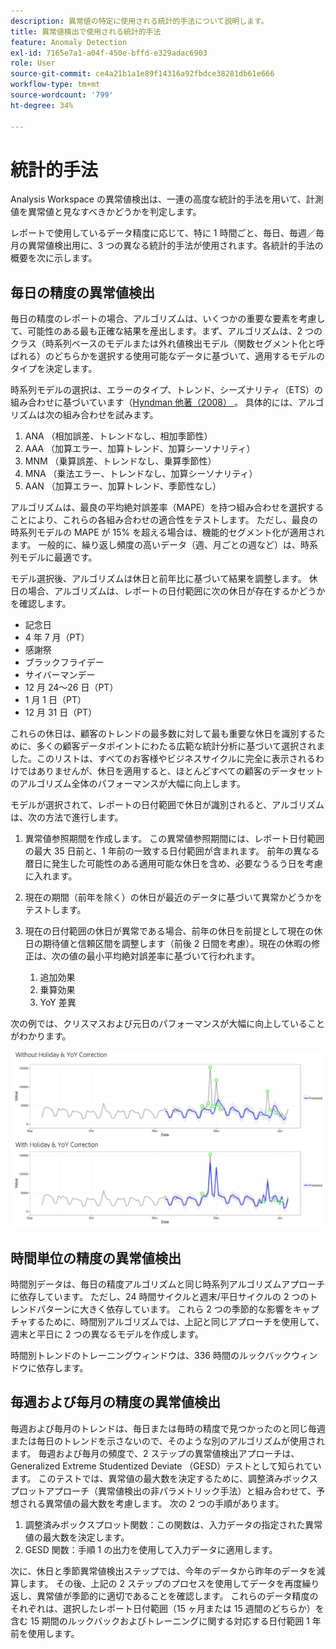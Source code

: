 ```yaml
---
description: 異常値の特定に使用される統計的手法について説明します。
title: 異常値検出で使用される統計的手法
feature: Anomaly Detection
exl-id: 7165e7a1-a04f-450e-bffd-e329adac6903
role: User
source-git-commit: ce4a21b1a1e89f14316a92fbdce38281db61e666
workflow-type: tm+mt
source-wordcount: '799'
ht-degree: 34%

---
```


# 統計的手法

Analysis Workspace の異常値検出は、一連の高度な統計的手法を用いて、計測値を異常値と見なすべきかどうかを判定します。

レポートで使用しているデータ精度に応じて、特に 1 時間ごと、毎日、毎週／毎月の異常値検出用に、3 つの異なる統計的手法が使用されます。各統計的手法の概要を次に示します。

## 毎日の精度の異常値検出

毎日の精度のレポートの場合、アルゴリズムは、いくつかの重要な要素を考慮して、可能性のある最も正確な結果を産出します。まず、アルゴリズムは、2 つのクラス（時系列ベースのモデルまたは外れ値検出モデル（関数セグメント化と呼ばれる）のどちらかを選択する使用可能なデータに基づいて、適用するモデルのタイプを決定します。

時系列モデルの選択は、エラーのタイプ、トレンド、シーズナリティ（ETS）の組み合わせに基づいています（[Hyndman 他著（2008） ](https://idp.springer.com/authorize?response_type=cookie&client_id=springerlink&redirect_uri=https%3A%2F%2Flink.springer.com%2Fbook%2F10.1007%2F978-3-540-71918-2)。 具体的には、アルゴリズムは次の組み合わせを試みます。

1. ANA （相加誤差、トレンドなし、相加季節性）
1. AAA （加算エラー、加算トレンド、加算シーソナリティ）
1. MNM （乗算誤差、トレンドなし、乗算季節性）
1. MNA （乗法エラー、トレンドなし、加算シーソナリティ）
1. AAN （加算エラー、加算トレンド、季節性なし）

アルゴリズムは、最良の平均絶対誤差率（MAPE）を持つ組み合わせを選択することにより、これらの各組み合わせの適合性をテストします。 ただし、最良の時系列モデルの MAPE が 15% を超える場合は、機能的セグメント化が適用されます。 一般的に、繰り返し頻度の高いデータ（週、月ごとの週など）は、時系列モデルに最適です。

モデル選択後、アルゴリズムは休日と前年比に基づいて結果を調整します。 休日の場合、アルゴリズムは、レポートの日付範囲に次の休日が存在するかどうかを確認します。

* 記念日
* 4 年 7 月（PT）
* 感謝祭
* ブラックフライデー
* サイバーマンデー
* 12 月 24～26 日（PT）
* 1 月 1 日（PT）
* 12 月 31 日（PT）

これらの休日は、顧客のトレンドの最多数に対して最も重要な休日を識別するために、多くの顧客データポイントにわたる広範な統計分析に基づいて選択されました。このリストは、すべてのお客様やビジネスサイクルに完全に表示されるわけではありませんが、休日を適用すると、ほとんどすべての顧客のデータセットのアルゴリズム全体のパフォーマンスが大幅に向上します。

モデルが選択されて、レポートの日付範囲で休日が識別されると、アルゴリズムは、次の方法で進行します。

1. 異常値参照期間を作成します。 この異常値参照期間には、レポート日付範囲の最大 35 日前と、1 年前の一致する日付範囲が含まれます。 前年の異なる暦日に発生した可能性のある適用可能な休日を含め、必要なうるう日を考慮に入れます。
1. 現在の期間（前年を除く）の休日が最近のデータに基づいて異常かどうかをテストします。
1. 現在の日付範囲の休日が異常である場合、前年の休日を前提として現在の休日の期待値と信頼区間を調整します（前後 2 日間を考慮）。現在の休暇の修正は、次の値の最小平均絶対誤差率に基づいて行われます。

   1. 追加効果
   1. 乗算効果
   1. YoY 差異

次の例では、クリスマスおよび元日のパフォーマンスが大幅に向上していることがわかります。

![ パフォーマンスの変化（休日パフォーマンスの有無を示す 2 つの折れ線グラフ ](assets/anomaly_statistics.png)

## 時間単位の精度の異常値検出

時間別データは、毎日の精度アルゴリズムと同じ時系列アルゴリズムアプローチに依存しています。 ただし、24 時間サイクルと週末/平日サイクルの 2 つのトレンドパターンに大きく依存しています。 これら 2 つの季節的な影響をキャプチャするために、時間別アルゴリズムでは、上記と同じアプローチを使用して、週末と平日に 2 つの異なるモデルを作成します。

時間別トレンドのトレーニングウィンドウは、336 時間のルックバックウィンドウに依存します。

## 毎週および毎月の精度の異常値検出

毎週および毎月のトレンドは、毎日または毎時の精度で見つかったのと同じ毎週または毎日のトレンドを示さないので、そのような別のアルゴリズムが使用されます。 毎週および毎月の頻度で、2 ステップの異常値検出アプローチは、Generalized Extreme Studentized Deviate （GESD）テストとして知られています。 このテストでは、異常値の最大数を決定するために、調整済みボックスプロットアプローチ（異常値検出の非パラメトリック手法）と組み合わせて、予想される異常値の最大数を考慮します。 次の 2 つの手順があります。

1. 調整済みボックスプロット関数：この関数は、入力データの指定された異常値の最大数を決定します。
1. GESD 関数：手順 1 の出力を使用して入力データに適用します。

次に、休日と季節異常値検出ステップでは、今年のデータから昨年のデータを減算します。 その後、上記の 2 ステップのプロセスを使用してデータを再度繰り返し、異常値が季節的に適切であることを確認します。 これらのデータ精度のそれぞれは、選択したレポート日付範囲（15 ヶ月または 15 週間のどちらか）を含む 15 期間のルックバックおよびトレーニングに関する対応する日付範囲 1 年前を使用します。
